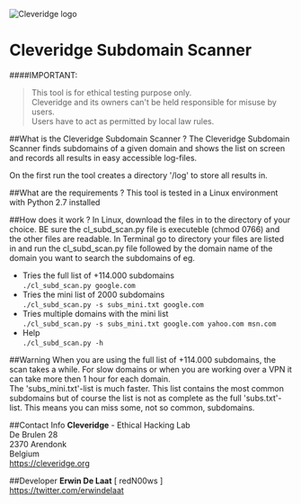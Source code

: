 ![Cleveridge logo](https://cleveridge.org/images/logo.jpg)

Cleveridge Subdomain Scanner
======================
####IMPORTANT:
>This tool is for ethical testing purpose only.   
>Cleveridge and its owners can't be held responsible for misuse by users.   
>Users have to act as permitted by local law rules.

##What is the Cleveridge Subdomain Scanner ?
The Cleveridge Subdomain Scanner finds subdomains of a given domain and shows the list on screen and records all results in easy accessible log-files.

On the first run the tool creates a directory '/log' to store all results in.

##What are the requirements ?
This tool is tested in a Linux environment with Python 2.7 installed

##How does it work ?
In Linux, download the files in to the directory of your choice. BE sure the cl_subd_scan.py file is executeble (chmod 0766) and the other files are readable.
In Terminal go to directory your files are listed in and run the cl_subd_scan.py file followed by the domain name of the domain you want to search the subdomains of eg.  
- Tries the full list of +114.000 subdomains   
```./cl_subd_scan.py google.com   ```       
- Tries the mini list of 2000 subdomains   
```./cl_subd_scan.py -s subs_mini.txt google.com   ``` 
- Tries multiple domains with the mini list   
```./cl_subd_scan.py -s subs_mini.txt google.com yahoo.com msn.com   ``` 
- Help   
```./cl_subd_scan.py -h   ```    

##Warning
When you are using the full list of +114.000 subdomains, the scan takes a while. For slow domains or when you are working over a VPN it can take more then 1 hour for each domain.    
The 'subs_mini.txt'-list is much faster. This list contains the most common subdomains but of course the list is not as complete as the full 'subs.txt'-list. This means you can miss some, not so common, subdomains.


##Contact Info 
**Cleveridge** - Ethical Hacking Lab   
De Brulen 28   
2370 Arendonk   
Belgium   
https://cleveridge.org

##Developer
**Erwin De Laat** [ redN00ws ]     
https://twitter.com/erwindelaat
